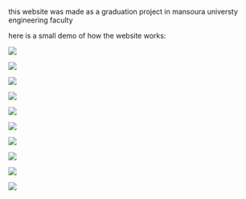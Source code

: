this website was made as a graduation project in mansoura universty engineering faculty 

here is a small demo of how the website works:

![](photos/demo%201%20(index).png)

![](photos/add%20device%20(1).png)

![](photos/add%20device%20(2).png)

![](photos/add%20device%20(3).png)

![](photos/add%20device%20(4).png)

![](photos/calculation%20details%20(1).png)

![](photos/calculation%20details%20(2).png)

![](photos/calculation%20details%20(3).png)

![](photos/edit%20device.png)

![](photos/full%20details.png)
